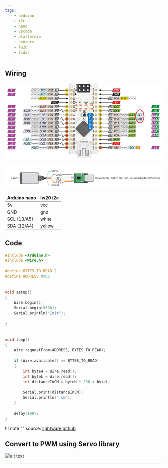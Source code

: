 ```yaml
---
tags:
    - arduino
    - i2c
    - nano
    - vscode
    - platformio
    - sensors
    - lw20
    - lidar
---
```


## Wiring

![alt text](images/arduino_nano_pinout.png)

![alt text](images/lw20_i2c_pinout.png)


| Arduino nano  | lw20 i2c  |
|---|---|
| 5v  | vcc  |
| GND | gnd  |
| SCL (13/A5) | white  |
| SDA (12/A4) | yellow  |


## Code

```cpp
#include <Arduino.h>
#include <Wire.h>

#define BYTES_TO_READ 2
#define ADDRESS 0x66


void setup()
{
	Wire.begin();
	Serial.begin(9600);
	Serial.println("Init");

}


void loop()
{
	Wire.requestFrom(ADDRESS, BYTES_TO_READ);
	
	if (Wire.available() >= BYTES_TO_READ)
	{
		int byteH = Wire.read();
		int byteL = Wire.read();
		int distanceInCM = byteH * 256 + byteL;
		
		Serial.print(distanceInCM);
		Serial.println(" cm");
	}
	
	delay(100);
}
```

!!! note ""
    source:
     [lightware github](https://github.com/LightWare-Optoelectronics/SampleLibrary/blob/master/generic_arduino_i2c/generic_arduino_i2c.ino)
     

## Convert to PWM using Servo library

![alt text](image.png)

---



